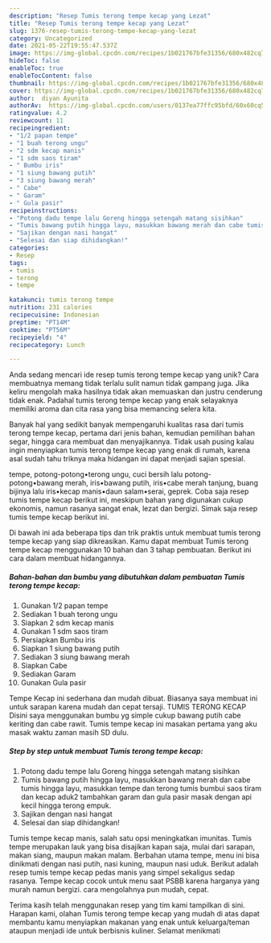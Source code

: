 ```yaml
---
description: "Resep Tumis terong tempe kecap yang Lezat"
title: "Resep Tumis terong tempe kecap yang Lezat"
slug: 1376-resep-tumis-terong-tempe-kecap-yang-lezat
category: Uncategorized
date: 2021-05-22T19:55:47.537Z
image: https://img-global.cpcdn.com/recipes/1b021767bfe31356/680x482cq70/tumis-terong-tempe-kecap-foto-resep-utama.jpg
hideToc: false
enableToc: true
enableTocContent: false
thumbnail: https://img-global.cpcdn.com/recipes/1b021767bfe31356/680x482cq70/tumis-terong-tempe-kecap-foto-resep-utama.jpg
cover: https://img-global.cpcdn.com/recipes/1b021767bfe31356/680x482cq70/tumis-terong-tempe-kecap-foto-resep-utama.jpg
author:  diyan Ayunita
authorAv:  https://img-global.cpcdn.com/users/0137ea77ffc95bfd/60x60cq50/avatar.jpg
ratingvalue: 4.2
reviewcount: 11
recipeingredient:
- "1/2 papan tempe"
- "1 buah terong ungu"
- "2 sdm kecap manis"
- "1 sdm saos tiram"
- " Bumbu iris"
- "1 siung bawang putih"
- "3 siung bawang merah"
- " Cabe"
- " Garam"
- " Gula pasir"
recipeinstructions:
- "Potong dadu tempe lalu Goreng hingga setengah matang sisihkan"
- "Tumis bawang putih hingga layu, masukkan bawang merah dan cabe tumis hingga layu, masukkan tempe dan terong tumis bumbui saos tiram dan kecap aduk2 tambahkan garam dan gula pasir masak dengan api kecil hingga terong empuk."
- "Sajikan dengan nasi hangat"
- "Selesai dan siap dihidangkan!"
categories:
- Resep
tags:
- tumis
- terong
- tempe

katakunci: tumis terong tempe 
nutrition: 231 calories
recipecuisine: Indonesian
preptime: "PT14M"
cooktime: "PT56M"
recipeyield: "4"
recipecategory: Lunch

---
```



Anda sedang mencari ide resep tumis terong tempe kecap yang unik? Cara membuatnya memang tidak terlalu sulit namun tidak gampang juga. Jika keliru mengolah maka hasilnya tidak akan memuaskan dan justru cenderung tidak enak. Padahal tumis terong tempe kecap yang enak selayaknya memiliki aroma dan cita rasa yang bisa memancing selera kita.


Banyak hal yang sedikit banyak mempengaruhi kualitas rasa dari tumis terong tempe kecap, pertama dari jenis bahan, kemudian pemilihan bahan segar, hingga cara membuat dan menyajikannya. Tidak usah pusing kalau ingin menyiapkan tumis terong tempe kecap yang enak di rumah, karena asal sudah tahu triknya maka hidangan ini dapat menjadi sajian spesial.

tempe, potong-potong•terong ungu, cuci bersih lalu potong-potong•bawang merah, iris•bawang putih, iris•cabe merah tanjung, buang bijinya lalu iris•kecap manis•daun salam•serai, geprek. Coba saja resep tumis tempe kecap berikut ini, meskipun bahan yang digunakan cukup ekonomis, namun rasanya sangat enak, lezat dan bergizi. Simak saja resep tumis tempe kecap berikut ini.


Di bawah ini ada beberapa tips dan trik praktis untuk membuat tumis terong tempe kecap yang siap dikreasikan. Kamu dapat membuat Tumis terong tempe kecap menggunakan 10 bahan dan 3 tahap pembuatan. Berikut ini cara dalam membuat hidangannya.

<!--inarticleads1-->

##### Bahan-bahan dan bumbu yang dibutuhkan dalam pembuatan Tumis terong tempe kecap:

1. Gunakan 1/2 papan tempe
1. Sediakan 1 buah terong ungu
1. Siapkan 2 sdm kecap manis
1. Gunakan 1 sdm saos tiram
1. Persiapkan  Bumbu iris
1. Siapkan 1 siung bawang putih
1. Sediakan 3 siung bawang merah
1. Siapkan  Cabe
1. Sediakan  Garam
1. Gunakan  Gula pasir


Tempe Kecap ini sederhana dan mudah dibuat. Biasanya saya membuat ini untuk sarapan karena mudah dan cepat tersaji. TUMIS TERONG KECAP Disini saya menggunakan bumbu yg simple cukup bawang putih cabe keriting dan cabe rawit. Tumis tempe kecap ini masakan pertama yang aku masak waktu zaman masih SD dulu. 

<!--inarticleads2-->

##### Step by step untuk membuat Tumis terong tempe kecap:

1. Potong dadu tempe lalu Goreng hingga setengah matang sisihkan
1. Tumis bawang putih hingga layu, masukkan bawang merah dan cabe tumis hingga layu, masukkan tempe dan terong tumis bumbui saos tiram dan kecap aduk2 tambahkan garam dan gula pasir masak dengan api kecil hingga terong empuk.
1. Sajikan dengan nasi hangat
1. Selesai dan siap dihidangkan!

Tumis tempe kecap manis, salah satu opsi meningkatkan imunitas. Tumis tempe merupakan lauk yang bisa disajikan kapan saja, mulai dari sarapan, makan siang, maupun makan malam. Berbahan utama tempe, menu ini bisa dinikmati dengan nasi putih, nasi kuning, maupun nasi uduk. Berikut adalah resep tumis tempe kecap pedas manis yang simpel sekaligus sedap rasanya. Tempe kecap cocok untuk menu saat PSBB karena harganya yang murah namun bergizi. cara mengolahnya pun mudah, cepat. 

Terima kasih telah menggunakan resep yang tim kami tampilkan di sini. Harapan kami, olahan Tumis terong tempe kecap yang mudah di atas dapat membantu kamu menyiapkan makanan yang enak untuk keluarga/teman ataupun menjadi ide untuk berbisnis kuliner. Selamat menikmati
